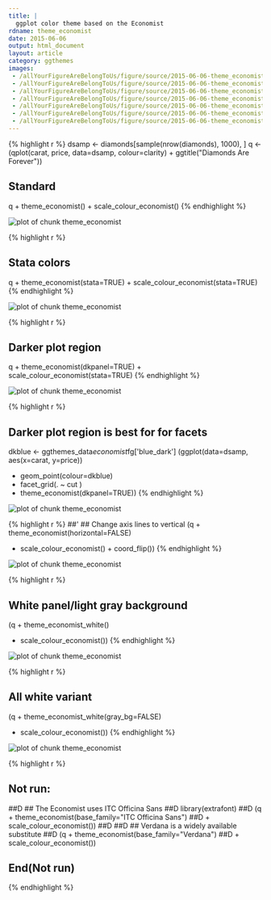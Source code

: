 ```yaml
---
title: |
  ggplot color theme based on the Economist
rdname: theme_economist
date: 2015-06-06
output: html_document
layout: article
category: ggthemes
images:
 - /allYourFigureAreBelongToUs/figure/source/2015-06-06-theme_economist/theme_economist-1.png
 - /allYourFigureAreBelongToUs/figure/source/2015-06-06-theme_economist/theme_economist-2.png
 - /allYourFigureAreBelongToUs/figure/source/2015-06-06-theme_economist/theme_economist-3.png
 - /allYourFigureAreBelongToUs/figure/source/2015-06-06-theme_economist/theme_economist-4.png
 - /allYourFigureAreBelongToUs/figure/source/2015-06-06-theme_economist/theme_economist-5.png
 - /allYourFigureAreBelongToUs/figure/source/2015-06-06-theme_economist/theme_economist-6.png
 - /allYourFigureAreBelongToUs/figure/source/2015-06-06-theme_economist/theme_economist-7.png
---
```





{% highlight r %}
dsamp <- diamonds[sample(nrow(diamonds), 1000), ]
q <- (qplot(carat, price, data=dsamp, colour=clarity)
      + ggtitle("Diamonds Are Forever"))

## Standard
q + theme_economist() + scale_colour_economist()
{% endhighlight %}

![plot of chunk theme_economist](/allYourFigureAreBelongToUs/figure/source/2015-06-06-theme_economist/theme_economist-1.png) 

{% highlight r %}
## Stata colors
q + theme_economist(stata=TRUE) + scale_colour_economist(stata=TRUE)
{% endhighlight %}

![plot of chunk theme_economist](/allYourFigureAreBelongToUs/figure/source/2015-06-06-theme_economist/theme_economist-2.png) 

{% highlight r %}
## Darker plot region
q + theme_economist(dkpanel=TRUE) + scale_colour_economist(stata=TRUE)
{% endhighlight %}

![plot of chunk theme_economist](/allYourFigureAreBelongToUs/figure/source/2015-06-06-theme_economist/theme_economist-3.png) 

{% highlight r %}
## Darker plot region is best for for facets
dkblue <- ggthemes_data$economist$fg['blue_dark']
(ggplot(data=dsamp, aes(x=carat, y=price))
 + geom_point(colour=dkblue)
 + facet_grid(. ~ cut )
 + theme_economist(dkpanel=TRUE))
{% endhighlight %}

![plot of chunk theme_economist](/allYourFigureAreBelongToUs/figure/source/2015-06-06-theme_economist/theme_economist-4.png) 

{% highlight r %}
##' ## Change axis lines to vertical
(q + theme_economist(horizontal=FALSE)
 + scale_colour_economist() + coord_flip())
{% endhighlight %}

![plot of chunk theme_economist](/allYourFigureAreBelongToUs/figure/source/2015-06-06-theme_economist/theme_economist-5.png) 

{% highlight r %}
## White panel/light gray background
(q + theme_economist_white()
 + scale_colour_economist())
{% endhighlight %}

![plot of chunk theme_economist](/allYourFigureAreBelongToUs/figure/source/2015-06-06-theme_economist/theme_economist-6.png) 

{% highlight r %}
## All white variant
(q + theme_economist_white(gray_bg=FALSE)
 + scale_colour_economist())
{% endhighlight %}

![plot of chunk theme_economist](/allYourFigureAreBelongToUs/figure/source/2015-06-06-theme_economist/theme_economist-7.png) 

{% highlight r %}
## Not run: 
##D ## The Economist uses ITC Officina Sans
##D library(extrafont)
##D (q + theme_economist(base_family="ITC Officina Sans")
##D + scale_colour_economist())
##D 
##D ## Verdana is a widely available substitute
##D (q + theme_economist(base_family="Verdana")
##D + scale_colour_economist())
## End(Not run)
{% endhighlight %}